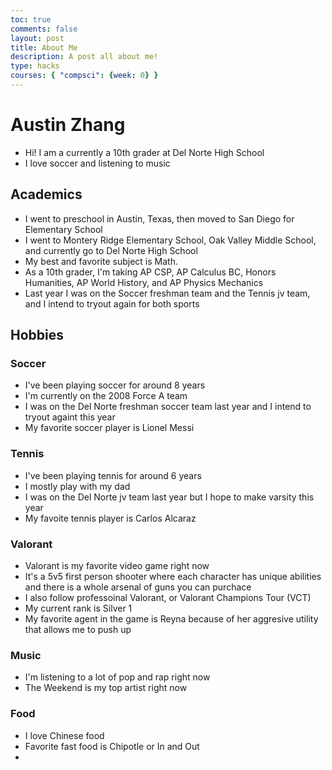 ```yaml
---
toc: true
comments: false
layout: post
title: About Me
description: A post all about me!
type: hacks
courses: { "compsci": {week: 0} }
---
```


# Austin Zhang
- Hi! I am a currently a 10th grader at Del Norte High School
- I love soccer and listening to music

## Academics
- I went to preschool in Austin, Texas, then moved to San Diego for Elementary School
- I went to Montery Ridge Elementary School, Oak Valley Middle School, and currently go to Del Norte High School
- My best and favorite subject is Math.
- As a 10th grader, I'm taking AP CSP, AP Calculus BC, Honors Humanities, AP World History, and AP Physics Mechanics
- Last year I was on the Soccer freshman team and the Tennis jv team, and I intend to tryout again for both sports

## Hobbies

### Soccer
- I've been playing soccer for around 8 years
- I'm currently on the 2008 Force A team
- I was on the Del Norte freshman soccer team last year and I intend to tryout againt this year
- My favorite soccer player is Lionel Messi

### Tennis
- I've been playing tennis for around 6 years
- I mostly play with my dad
- I was on the Del Norte jv team last year but I hope to make varsity this year
- My favoite tennis player is Carlos Alcaraz

### Valorant
- Valorant is my favorite video game right now
- It's a 5v5 first person shooter where each character has unique abilities and there is a whole arsenal of guns you can purchace
- I also follow professoinal Valorant, or Valorant Champions Tour (VCT)
- My current rank is Silver 1
- My favorite agent in the game is Reyna because of her aggresive utility that allows me to push up

### Music
- I'm listening to a lot of pop and rap right now
- The Weekend is my top artist right now

### Food
- I love Chinese food
- Favorite fast food is Chipotle or In and Out
- 